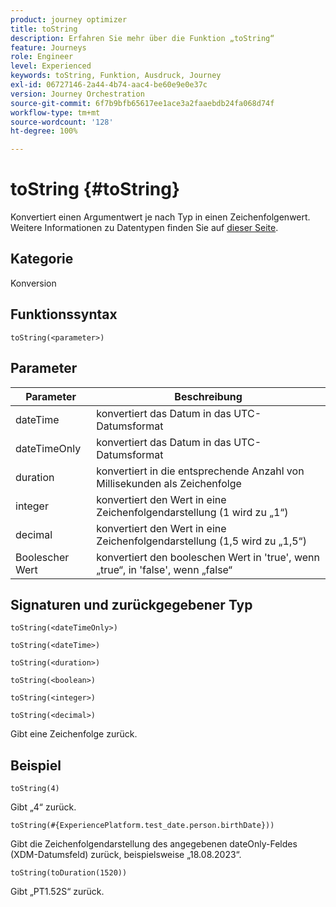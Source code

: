 ```yaml
---
product: journey optimizer
title: toString
description: Erfahren Sie mehr über die Funktion „toString“
feature: Journeys
role: Engineer
level: Experienced
keywords: toString, Funktion, Ausdruck, Journey
exl-id: 06727146-2a44-4b74-aac4-be60e9e0e37c
version: Journey Orchestration
source-git-commit: 6f7b9bfb65617ee1ace3a2faaebdb24fa068d74f
workflow-type: tm+mt
source-wordcount: '128'
ht-degree: 100%

---
```


# toString {#toString}

Konvertiert einen Argumentwert je nach Typ in einen Zeichenfolgenwert. Weitere Informationen zu Datentypen finden Sie auf [dieser Seite](../expression/data-types.md).

## Kategorie

Konversion

## Funktionssyntax

`toString(<parameter>)`

## Parameter

| Parameter | Beschreibung |
|--- |--- |
| dateTime | konvertiert das Datum in das UTC-Datumsformat |
| dateTimeOnly | konvertiert das Datum in das UTC-Datumsformat |
| duration | konvertiert in die entsprechende Anzahl von Millisekunden als Zeichenfolge |
| integer | konvertiert den Wert in eine Zeichenfolgendarstellung (1 wird zu „1“) |
| decimal | konvertiert den Wert in eine Zeichenfolgendarstellung (1,5 wird zu „1,5“) |
| Boolescher Wert | konvertiert den booleschen Wert in &#39;true&#39;, wenn „true“, in &#39;false&#39;, wenn „false“ |

## Signaturen und zurückgegebener Typ

`toString(<dateTimeOnly>)`

`toString(<dateTime>)`

`toString(<duration>)`

`toString(<boolean>)`

`toString(<integer>)`

`toString(<decimal>)`

Gibt eine Zeichenfolge zurück.

## Beispiel

`toString(4)`

Gibt „4“ zurück.

`toString(#{ExperiencePlatform.test_date.person.birthDate}))`

Gibt die Zeichenfolgendarstellung des angegebenen dateOnly-Feldes (XDM-Datumsfeld) zurück, beispielsweise „18.08.2023“.

`toString(toDuration(1520))`

Gibt „PT1.52S“ zurück.
